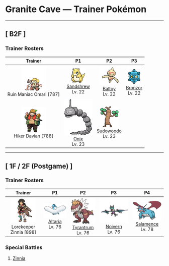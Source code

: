 # Granite Cave — Trainer Pokémon

---

## [ B2F ]

### Trainer Rosters

| Trainer | P1 | P2 | P3 |
|:-------:|:--:|:--:|:--:|
| ![Ruin Maniac Omari](../../assets/trainers/ruin_maniac.png "Ruin Maniac Omari")<br>Ruin Maniac Omari [787] | <div class="sprite-cell">![Sandshrew](../../assets/sprites/sandshrew/front.gif "Sandshrew: Sandshrew has a very dry hide that is extremely tough. The Pokémon can roll into a ball that repels any attack. At night, it burrows into the desert sand to sleep.")<br>[Sandshrew](../../pokemon/sandshrew.md)<br>Lv. 22</div> | <div class="sprite-cell">![Baltoy](../../assets/sprites/baltoy/front.gif "Baltoy: As soon as it spots others of its kind, Baltoy congregates with them and then begins crying noisily in unison. This Pokémon sleeps while cleverly balancing itself on its one foot.")<br>[Baltoy](../../pokemon/baltoy.md)<br>Lv. 22</div> | <div class="sprite-cell">![Bronzor](../../assets/sprites/bronzor/front.gif "Bronzor: Implements shaped like it were discovered in ancient tombs. It is unknown if they are related.")<br>[Bronzor](../../pokemon/bronzor.md)<br>Lv. 22</div> |
| ![Hiker Davian](../../assets/trainers/hiker.png "Hiker Davian")<br>Hiker Davian [788] | <div class="sprite-cell">![Onix](../../assets/sprites/onix/front.gif "Onix: Onix has a magnet in its brain. It acts as a compass so that this Pokémon does not lose direction while it is tunneling. As it grows older, its body becomes increasingly rounder and smoother.")<br>[Onix](../../pokemon/onix.md)<br>Lv. 23</div> | <div class="sprite-cell">![Sudowoodo](../../assets/sprites/sudowoodo/front.gif "Sudowoodo: Sudowoodo camouflages itself as a tree to avoid being attacked by enemies. However, because its hands remain green throughout the year, the Pokémon is easily identified as a fake during the winter.")<br>[Sudowoodo](../../pokemon/sudowoodo.md)<br>Lv. 23</div> |

---

## [ 1F / 2F (Postgame) ]

### Trainer Rosters

| Trainer | P1 | P2 | P3 | P4 |
|:-------:|:--:|:--:|:--:|:--:|
| ![Lorekeeper Zinnia](../../assets/important_trainers/zinnia.png "Lorekeeper Zinnia")<br>Lorekeeper Zinnia [898] | <div class="sprite-cell">![Altaria](../../assets/sprites/altaria/front.gif "Altaria: Altaria sings in a gorgeous soprano. Its wings are like cotton clouds. This Pokémon catches updrafts with its buoyant wings and soars way up into the wild blue yonder.")<br>[Altaria](../../pokemon/altaria.md)<br>Lv. 76</div> | <div class="sprite-cell">![Tyrantrum](../../assets/sprites/tyrantrum/front.gif "Tyrantrum: Nothing could stop this Pokémon 100 million years ago, so it behaved like a king.")<br>[Tyrantrum](../../pokemon/tyrantrum.md)<br>Lv. 76</div> | <div class="sprite-cell">![Noivern](../../assets/sprites/noivern/front.gif "Noivern: The ultrasonic waves it emits from its ears can reduce a large boulder to pebbles. It swoops out of the dark to attack.")<br>[Noivern](../../pokemon/noivern.md)<br>Lv. 76</div> | <div class="sprite-cell">![Salamence](../../assets/sprites/salamence/front.gif "Salamence: By evolving into Salamence, this Pokémon finally realizes its long-held dream of growing wings. To express its joy, it flies and wheels all over the sky while spouting flames from its mouth.")<br>[Salamence](../../pokemon/salamence.md)<br>Lv. 78</div> |

### Special Battles

1. [Zinnia]()


